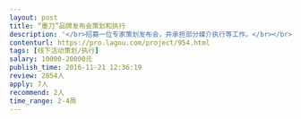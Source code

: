 ```yaml
---                
layout: post       
title: “墨刀”品牌发布会策划和执行           
description: '</br>招募一位专家策划发布会，并承担部分媒介执行等工作。</br></br>Mockingbot【墨刀】是一家先在美国上线，后迅速在中国市场爆发增长的“在线原型设计工具”公司，致力于简化产品制作和设计流程，让用户仅需十分钟设计一个app，帮助互联网企业更好的完成app的构思，制作，迭代和产品协同。</br>目前全球已有140个国家近35万名产品设计师选择并使用墨刀。</br>产品多次在人人都是产品经理，馒头商学院，PMcaff等专业产品经理论坛被推荐，更是被知乎和爱范儿的专业平台评为最受欢迎工具第一。</br></br>***</br>在2017年初，我们计划开一场媒体发布会，希望邀请足够多的媒体到场共同见证磨刀的新产品业务上线和之前取得的成绩，同时也是墨刀的品牌4周年。</br></br>可参考同类SaaS及企业级媒体发布会。</br></br>我们需要有以下条件的市场或运营人员协同举办活动：</br></br>1-有媒体资源，有pr或媒体背景者优先；</br>2-在年后有每周3天的时间可以去策划及落实活动；</br>3-做事专业细致，有自检流程，我们希望和有承诺能落地的人合作，一般情况都是线上协同和效果核对，希望执行者对自己的作品也有交代；</br>4-对墨刀有一定的认知；</br>5-3-5年工作经验，资深更佳。</br>'     
contenturl: https://pro.lagou.com/project/954.html      
tags: [线下活动策划/执行]            
salary: 10000-20000元          
publish_time: 2016-11-21 12:36:19         
review: 2854人                   
apply: 7人                   
recommend: 2人                   
time_range: 2-4周              
---                 
```

